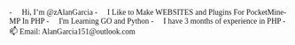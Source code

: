 <span style="font-family: 'Thin 100';">
- 👋 Hi, I’m @zAlanGarcia
- 👀 I Like to Make WEBSITES and Plugins For PocketMine-MP In PHP
- 🌱 I'm Learning GO and Python
- 💞️ I have 3 months of experience in PHP
- 📫 Email: AlanGarcia151@outlook.com
</span>
